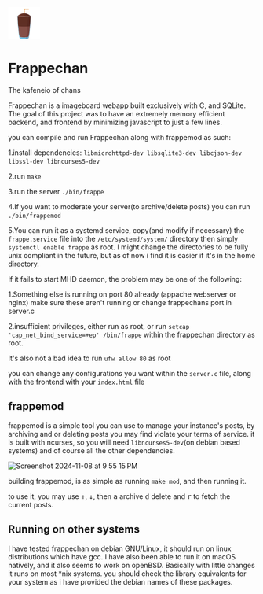 <img src="https://github.com/xyresh/frappechan/blob/main/static/img/frappelogo.png" width=65px height=65px> 

# Frappechan 
 The kafeneio of chans

 

 Frappechan is a imageboard webapp built exclusively with C, and SQLite.
 The goal of this project was to have an extremely memory efficient backend, and frontend by minimizing javascript to just a few lines.

 you can compile and run Frappechan along with frappemod as such:  
 
 1.install dependencies: `libmicrohttpd-dev libsqlite3-dev libcjson-dev libssl-dev libncurses5-dev`  
 
 2.run `make`  
 
 3.run the server `./bin/frappe`  

 4.If you want to moderate your server(to archive/delete posts) you can run `./bin/frappemod`

 5.You can run it as a systemd service, copy(and modify if necessary) the `frappe.service` file into the `/etc/systemd/system/` directory
 then simply `systemctl enable frappe` as root. I might change the directories to be fully unix compliant in the future, but as of now i find it is easier if it's in the home directory.

 If it fails to start MHD daemon, the problem may be one of the following:

 1.Something else is running on port 80 already (appache webserver or nginx) make sure these aren't running or change frappechans port in server.c

 2.insufficient privileges, either run as root, or run `setcap 'cap_net_bind_service=+ep' /bin/frappe` within the frappechan directory as root.

 It's also not a bad idea to run `ufw allow 80` as root

 you can change any configurations you want within the `server.c` file, along with the frontend with your `index.html` file

## frappemod
 frappemod is a simple tool you can use to manage your instance's posts, by archiving and or deleting posts you may find violate your terms of service.
 it is built with ncurses, so you will need `libncurses5-dev`(on debian based systems) and of course all the other dependencies.

![Screenshot 2024-11-08 at 9 55 15 PM](https://github.com/user-attachments/assets/082c6381-b679-48ae-a292-f7a123e75cef)




 building frappemod, is as simple as running `make mod`, and then running it.

 to use it, you may use <kbd>↑</kbd>, <kbd>↓</kbd>, then  <kbd>a</kbd> archive <kbd>d</kbd> delete and <kbd>r</kbd> to fetch the current posts.


 ## Running on other systems
  I have tested frappechan on debian GNU/Linux, it should run on linux distributions which have gcc.
  I have also been able to run it on macOS natively, and it also seems to work on openBSD. Basically with little changes it runs on most *nix systems.
  you should check the library equivalents for your system as i have provided the debian names of these packages.

